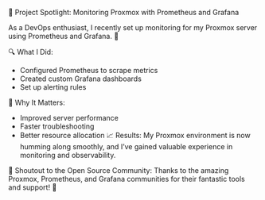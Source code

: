 🚀 Project Spotlight: Monitoring Proxmox with Prometheus and Grafana

As a DevOps enthusiast, I recently set up monitoring for my Proxmox server using Prometheus and Grafana. 🌟

🔍 What I Did:

 - Configured Prometheus to scrape metrics
 - Created custom Grafana dashboards
 - Set up alerting rules

🎯 Why It Matters:

 - Improved server performance
 - Faster troubleshooting
 - Better resource allocation
📈 Results: My Proxmox environment is now humming along smoothly, and I’ve gained valuable experience in monitoring and observability.

🙌 Shoutout to the Open Source Community: Thanks to the amazing Proxmox, Prometheus, and Grafana communities for their fantastic tools and support! 🙏
